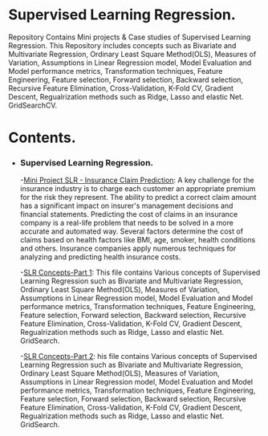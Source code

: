 # Supervised Learning Regression.
Repository Contains Mini projects & Case studies of Supervised Learning Regression. This Repository includes concepts such as Bivariate and Multivariate Regression, Ordinary Least Square Method(OLS), Measures of Variation, Assumptions in Linear Regression model, Model Evaluation and Model performance metrics, Transformation techniques, Feature Engineering, Feature selection, Forward selection, Backward selection, Recursive Feature Elimination, Cross-Validation, K-Fold CV, Gradient Descent, Regualrization methods such as Ridge, Lasso and elastic Net. GridSearchCV.
# Contents.
   - ### Supervised Learning Regression.
    
        -[Mini Project SLR - Insurance Claim Prediction](https://github.com/VikasHM66/Supervised-Learning-Regression/blob/main/Mini%20project%20-%20Regression-Insurance%20Claim%20Prediction..ipynb): A key challenge for the insurance industry is to charge each customer an appropriate premium for the risk they represent. The ability to predict a correct claim amount has a significant impact on insurer's management decisions and financial statements. Predicting the cost of claims in an insurance company is a real-life problem that needs to be solved in a more accurate and automated way. Several factors determine the cost of claims based on health factors like BMI, age, smoker, health conditions and others. Insurance companies apply numerous techniques for analyzing and predicting health insurance costs.
        
        -[SLR Concepts-Part 1](https://github.com/VikasHM66/Supervised-Learning-Regression/blob/main/SLR%20Concepts-Part%201.ipynb): This file contains Various concepts of Supervised Learning Regression such as Bivariate and Multivariate Regression, Ordinary Least Square Method(OLS), Measures of Variation, Assumptions in Linear Regression model, Model Evaluation and Model performance metrics, Transformation techniques, Feature Engineering, Feature selection, Forward selection, Backward selection, Recursive Feature Elimination, Cross-Validation, K-Fold CV, Gradient Descent, Regualrization methods such as Ridge, Lasso and elastic Net. GridSearch.
        
        -[SLR Concepts-Part 2](https://github.com/VikasHM66/Supervised-Learning-Regression/blob/main/SLR%20Concepts-Part%202.ipynb): his file contains Various concepts of Supervised Learning Regression such as Bivariate and Multivariate Regression, Ordinary Least Square Method(OLS), Measures of Variation, Assumptions in Linear Regression model, Model Evaluation and Model performance metrics, Transformation techniques, Feature Engineering, Feature selection, Forward selection, Backward selection, Recursive Feature Elimination, Cross-Validation, K-Fold CV, Gradient Descent, Regualrization methods such as Ridge, Lasso and elastic Net. GridSearch.




